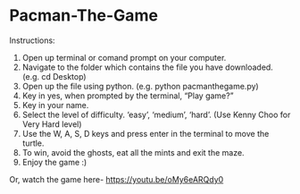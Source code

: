 # Pacman-The-Game
Instructions:

1. Open up terminal or comand prompt on your computer. 
2. Navigate to the folder which contains the file you have downloaded. 
(e.g. cd Desktop)
3. Open up the file using python.
(e.g. python pacmanthegame.py)
4. Key in yes, when prompted by the terminal, “Play game?”
5. Key in your name.
6. Select the level of difficulty. ‘easy’, ‘medium’, ‘hard’. (Use Kenny Choo for Very Hard level)
7. Use the W, A, S, D keys and press enter in the terminal to move the turtle.
8. To win, avoid the ghosts, eat all the mints and exit the maze.
9. Enjoy the game :)

Or, watch the game here-
https://youtu.be/oMy6eARQdy0
